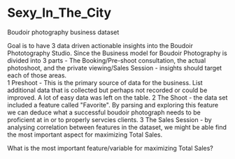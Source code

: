 # Sexy_In_The_City
Boudoir photography business dataset

Goal is to have 3 data driven actionable insights into the Boudoir Phototography Studio.
Since the Business model for Boudoir Photography is divided into 3 parts - The Booking/Pre-shoot consultation,
the actual photoshoot, and the private viewing/Sales Session - insights should target each of those areas.  
  1 Preshoot - This is the primary source of data for the business.  List additional data that is collected
    but perhaps not recorded or could be improved.  A lot of easy data was left on the table. 
  2 The Shoot - the data set included a feature called "Favorite".  By parsing and exploring this feature we can
    deduce what a successful boudoir photograph needs to be proficient at in or to properly servcies clients.
  3 The Sales Session - by analysing correlation between features in the dataset, we might be able
    find the most important aspect for maximizing Total Sales.  

What is the most important feature/variable for maximizing Total Sales?
